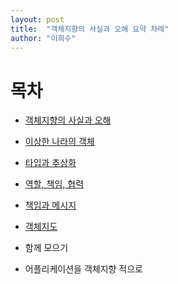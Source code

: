 ```yaml
---
layout: post
title:  "객체지향의 사실과 오해 요약 차례"
author: "이희수"
---
```


# 목차

* [객체지향의 사실과 오해](https://hs-glenn-lee.github.io/2019-08-30/oop-mis-fact)

* [이상한 나라의 객체](https://hs-glenn-lee.github.io/2019-09-07/oop-odd-object)

* [타입과 추상화](https://hs-glenn-lee.github.io/2019-12-01/oop-abstraction-and-type)

* [역할, 책임, 협력](https://hs-glenn-lee.github.io/2019-12-15/RRC)

* [책임과 메시지](https://hs-glenn-lee.github.io/2019-12-22/Responsibility-and-message)

* [객체지도](https://hs-glenn-lee.github.io/2019-12-25/object-map)

* 함께 모으기

* 어플리케이션을 객체지향 적으로

